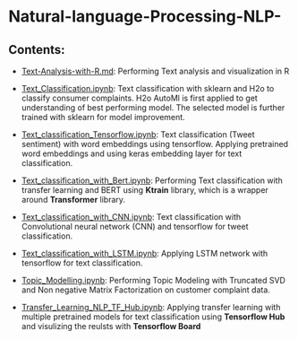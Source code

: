 # Natural-language-Processing-NLP-

## Contents:

- [Text-Analysis-with-R.md](https://github.com/abyanjan/Natural-language-Processing-NLP-/blob/master/Text-Analysis-with-R.md): Performing Text analysis and visualization in R

- [Text_Classification.ipynb](https://github.com/abyanjan/Natural-language-Processing-NLP-/blob/master/Text_Classification.ipynb): Text classification with sklearn and H2o to classify consumer complaints. H2o AutoMl is first applied to get understanding of best performing model. The selected model is further trained with sklearn for model improvement. 

- [Text_classification_Tensorflow.ipynb](https://github.com/abyanjan/Natural-language-Processing-NLP-/blob/master/Text_classification_Tensorflow.ipynb): Text classification (Tweet sentiment) with word embeddings using tensorflow. Applying pretrained word embeddings and using keras embedding layer for text classification. 

- [Text_classification_with_Bert.ipynb](https://github.com/abyanjan/Natural-language-Processing-NLP-/blob/master/Text_classification_with_Bert.ipynb): Performing Text classification with transfer learning and BERT using **Ktrain** library, which is a wrapper around **Transformer** library.

- [Text_classification_with_CNN.ipynb](https://github.com/abyanjan/Natural-language-Processing-NLP-/blob/master/Text_classification_with_CNN.ipynb): Text classification with Convolutional neural network (CNN) and tensorflow for tweet classification.

- [Text_classification_with_LSTM.ipynb](https://github.com/abyanjan/Natural-language-Processing-NLP-/blob/master/Text_classification_with_LSTM.ipynb): Applying LSTM network with tensorflow for text classification.

- [Topic_Modelling.ipynb](https://github.com/abyanjan/Natural-language-Processing-NLP-/blob/master/Topic_Modelling.ipynb): Performing Topic Modeling with Truncated SVD and Non negative Matrix Factorization on customer complaint data.

- [Transfer_Learning_NLP_TF_Hub.ipynb](https://github.com/abyanjan/Natural-language-Processing-NLP-/blob/master/Transfer_Learning_NLP_TF_Hub.ipynb): Applying transfer learning with multiple pretrained models for text classification using **Tensorflow Hub** and visulizing the reulsts with **Tensorflow Board**



